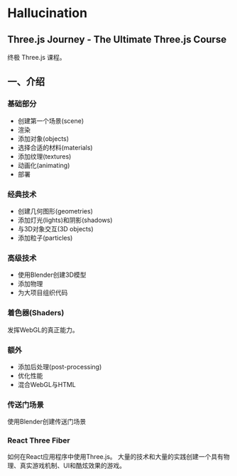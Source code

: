 # Hallucination

Three.js Journey - The Ultimate Three.js Course
---
终极 Three.js 课程。

## 一、介绍

### 基础部分

- 创建第一个场景(scene)
- 渲染
- 添加对象(objects)
- 选择合适的材料(materials)
- 添加纹理(textures)
- 动画化(animating)
- 部署

### 经典技术

- 创建几何图形(geometries)
- 添加灯光(lights)和阴影(shadows)
- 与3D对象交互(3D objects)
- 添加粒子(particles)

### 高级技术

- 使用Blender创建3D模型
- 添加物理
- 为大项目组织代码

### 着色器(Shaders)

发挥WebGL的真正能力。

### 额外

- 添加后处理(post-processing)
- 优化性能
- 混合WebGL与HTML

### 传送门场景

使用Blender创建传送门场景

### React Three Fiber

如何在React应用程序中使用Three.js。
大量的技术和大量的实践创建一个具有物理、真实游戏机制、UI和酷炫效果的游戏。